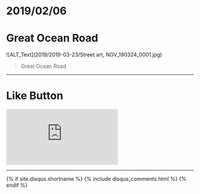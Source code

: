 # 2019/02/06
# Great Ocean Road


![ALT_Text](2019/2019-03-23/Street art, NGV_190324_0001.jpg)

> Great Ocean Road



* * *

# Like Button

<iframe class="lc-margin-top-64 lc-margin-bottom-32 lc-mobile" data-v-b66e9a5a="" frameborder="0" src="https://button.like.co/in/embed/s9443112/button"> </iframe>

* * *

{% if site.disqus.shortname %}
  {% include disqus_comments.html %}
{% endif %}